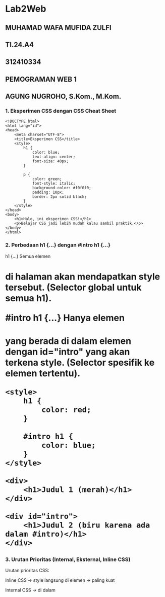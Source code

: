 # Lab2Web

## MUHAMAD WAFA MUFIDA ZULFI
## TI.24.A4
## 312410334
## PEMOGRAMAN WEB 1
## AGUNG NUGROHO, S.Kom., M.Kom.

### 1. Eksperimen CSS dengan CSS Cheat Sheet

```
<!DOCTYPE html>
<html lang="id">
<head>
    <meta charset="UTF-8">
    <title>Eksperimen CSS</title>
    <style>
        h1 {
            color: blue;
            text-align: center;
            font-size: 40px;
        }

        p {
            color: green;
            font-style: italic;
            background-color: #f0f0f0;
            padding: 10px;
            border: 2px solid black;
        }
    </style>
</head>
<body>
    <h1>Halo, ini eksperimen CSS!</h1>
    <p>Belajar CSS jadi lebih mudah kalau sambil praktik.</p>
</body>
</html>
````

### 2. Perbedaan h1 {...} dengan #intro h1 {...}

h1 {...}
Semua elemen <h1> di halaman akan mendapatkan style tersebut.
(Selector global untuk semua h1).

#intro h1 {...}
Hanya elemen <h1> yang berada di dalam elemen dengan id="intro" yang akan terkena style.
(Selector spesifik ke elemen tertentu).

```
<style>
    h1 {
        color: red;
    }

    #intro h1 {
        color: blue;
    }
</style>

<div>
    <h1>Judul 1 (merah)</h1>
</div>

<div id="intro">
    <h1>Judul 2 (biru karena ada dalam #intro)</h1>
</div>
````
### 3. Urutan Prioritas (Internal, Eksternal, Inline CSS)

Urutan prioritas CSS:

Inline CSS → style langsung di elemen → paling kuat

Internal CSS → di dalam <style> pada file HTML

Eksternal CSS → di file .css terpisah

👉 Kalau ada konflik, maka Inline > Internal > Eksternal.

Contoh:
```
<head>
    <!-- Eksternal CSS -->
    <link rel="stylesheet" href="style.css">

    <!-- Internal CSS -->
    <style>
        p {
            color: blue;
        }
    </style>
</head>
<body>
    <!-- Inline CSS -->
    <p style="color: red;">Teks ini berwarna merah (inline lebih kuat)</p>
</body>
```

📌 Hasil: Teks jadi merah, walaupun internal biru & eksternal misalnya hijau.

### 4. Jika Elemen Punya ID dan Class (Siapa Menang?)

👉 Urutan spesifisitas selector CSS:

Inline Style (terkuat)

ID Selector (#id) lebih kuat daripada

Class Selector (.class) lebih kuat daripada

Elemen selector (p, h1, div)

Contoh:
````
<style>
    p {
        color: green;
    }

    .text-paragraf {
        color: blue;
    }

    #paragraf-1 {
        color: red;
    }
</style>

<p id="paragraf-1" class="text-paragraf">
    Ini paragraf contoh
</p>
````

📌 Hasil: Paragraf akan berwarna merah, karena ID lebih kuat daripada Class maupun selector elemen p.

✅ Jadi kesimpulannya:

h1 berlaku umum, #intro h1 lebih spesifik.

Prioritas CSS: Inline > Internal > Eksternal.

ID lebih kuat dari Class.

